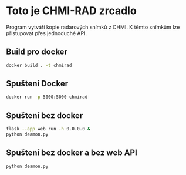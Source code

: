 # Toto je CHMI-RAD zrcadlo
Program vytváří kopie radarových snímků z CHMI. K těmto snímkům lze přistupovat přes jednoduché API.

## Build pro docker

```sh
docker build . -t chmirad
```

## Spuštení Docker

```sh
docker run -p 5000:5000 chmirad
```

## Spuštení bez docker

```sh
flask --app web run -h 0.0.0.0 &
python deamon.py
```

## Spuštení bez docker a bez web API

```sh
python deamon.py
```